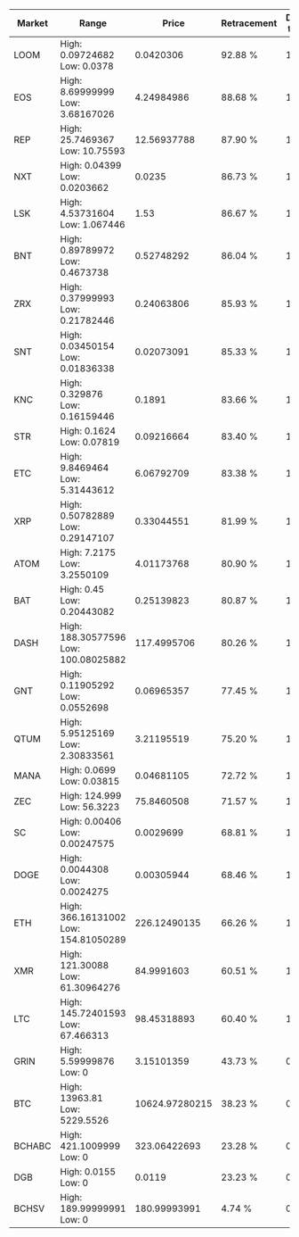 | Market | Range | Price| Retracement | Doubles to 50% |
| --- | --- | --- | --- | --- |
| LOOM | High: 0.09724682<br />Low: 0.0378 | 0.0420306 | 92.88 % | 1.61 |
| EOS | High: 8.69999999<br />Low: 3.68167026 | 4.24984986 | 88.68 % | 1.46 |
| REP | High: 25.7469367<br />Low: 10.75593 | 12.56937788 | 87.90 % | 1.45 |
| NXT | High: 0.04399<br />Low: 0.0203662 | 0.0235 | 86.73 % | 1.37 |
| LSK | High: 4.53731604<br />Low: 1.067446 | 1.53 | 86.67 % | 1.83 |
| BNT | High: 0.89789972<br />Low: 0.4673738 | 0.52748292 | 86.04 % | 1.29 |
| ZRX | High: 0.37999993<br />Low: 0.21782446 | 0.24063806 | 85.93 % | 1.24 |
| SNT | High: 0.03450154<br />Low: 0.01836338 | 0.02073091 | 85.33 % | 1.28 |
| KNC | High: 0.329876<br />Low: 0.16159446 | 0.1891 | 83.66 % | 1.30 |
| STR | High: 0.1624<br />Low: 0.07819 | 0.09216664 | 83.40 % | 1.31 |
| ETC | High: 9.8469464<br />Low: 5.31443612 | 6.06792709 | 83.38 % | 1.25 |
| XRP | High: 0.50782889<br />Low: 0.29147107 | 0.33044551 | 81.99 % | 1.21 |
| ATOM | High: 7.2175<br />Low: 3.2550109 | 4.01173768 | 80.90 % | 1.31 |
| BAT | High: 0.45<br />Low: 0.20443082 | 0.25139823 | 80.87 % | 1.30 |
| DASH | High: 188.30577596<br />Low: 100.08025882 | 117.4995706 | 80.26 % | 1.23 |
| GNT | High: 0.11905292<br />Low: 0.0552698 | 0.06965357 | 77.45 % | 1.25 |
| QTUM | High: 5.95125169<br />Low: 2.30833561 | 3.21195519 | 75.20 % | 1.29 |
| MANA | High: 0.0699<br />Low: 0.03815 | 0.04681105 | 72.72 % | 1.15 |
| ZEC | High: 124.999<br />Low: 56.3223 | 75.8460508 | 71.57 % | 1.20 |
| SC | High: 0.00406<br />Low: 0.00247575 | 0.0029699 | 68.81 % | 1.10 |
| DOGE | High: 0.0044308<br />Low: 0.0024275 | 0.00305944 | 68.46 % | 1.12 |
| ETH | High: 366.16131002<br />Low: 154.81050289 | 226.12490135 | 66.26 % | 1.15 |
| XMR | High: 121.30088<br />Low: 61.30964276 | 84.9991603 | 60.51 % | 1.07 |
| LTC | High: 145.72401593<br />Low: 67.466313 | 98.45318893 | 60.40 % | 1.08 |
| GRIN | High: 5.59999876<br />Low: 0 | 3.15101359 | 43.73 % | 0.00 |
| BTC | High: 13963.81<br />Low: 5229.5526 | 10624.97280215 | 38.23 % | 0.00 |
| BCHABC | High: 421.1009999<br />Low: 0 | 323.06422693 | 23.28 % | 0.00 |
| DGB | High: 0.0155<br />Low: 0 | 0.0119 | 23.23 % | 0.00 |
| BCHSV | High: 189.99999991<br />Low: 0 | 180.99993991 | 4.74 % | 0.00 |
